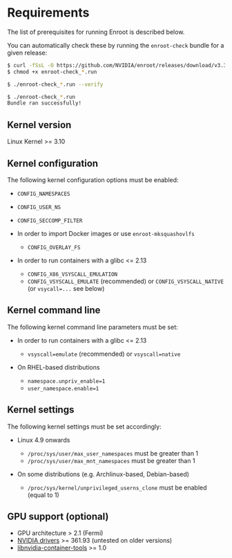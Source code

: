 # Requirements

The list of prerequisites for running Enroot is described below.

You can automatically check these by running the `enroot-check` bundle for a given release:
```sh
$ curl -fSsL -O https://github.com/NVIDIA/enroot/releases/download/v3.3.0/enroot-check_3.3.0_$(uname -m).run
$ chmod +x enroot-check_*.run

$ ./enroot-check_*.run --verify

$ ./enroot-check_*.run
Bundle ran successfully!
```

## Kernel version
Linux Kernel >= 3.10

## Kernel configuration
The following kernel configuration options must be enabled:
  * `CONFIG_NAMESPACES`
  * `CONFIG_USER_NS`
  * `CONFIG_SECCOMP_FILTER`
  
  * In order to import Docker images or use `enroot-mksquashovlfs`
    - `CONFIG_OVERLAY_FS`
  * In order to run containers with a glibc <= 2.13
    - `CONFIG_X86_VSYSCALL_EMULATION`
    - `CONFIG_VSYSCALL_EMULATE` (recommended) or `CONFIG_VSYSCALL_NATIVE` (or `vsycall=...` see below)

## Kernel command line
The following kernel command line parameters must be set:
* In order to run containers with a glibc <= 2.13
  - `vsyscall=emulate` (recommended) or `vsyscall=native`
  
* On RHEL-based distributions
  - `namespace.unpriv_enable=1`
  - `user_namespace.enable=1`

## Kernel settings
The following kernel settings must be set accordingly:

* Linux 4.9 onwards
  - `/proc/sys/user/max_user_namespaces` must be greater than 1
  - `/proc/sys/user/max_mnt_namespaces` must be greater than 1

* On some distributions (e.g. Archlinux-based, Debian-based)
  - `/proc/sys/kernel/unprivileged_userns_clone` must be enabled (equal to 1)

## GPU support (optional)

* GPU architecture > 2.1 (Fermi)
* [NVIDIA drivers](https://www.nvidia.com/object/unix.html) >= 361.93 (untested on older versions)
* [libnvidia-container-tools](https://nvidia.github.io/libnvidia-container/) >= 1.0
